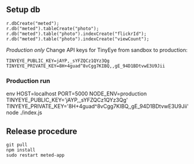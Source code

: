 ## Setup db

```
r.dbCreate("meted");
r.db("meted").tableCreate("photo");
r.db("meted").table("photo").indexCreate("flickrId");
r.db("meted").table("photo").indexCreate("viewCount");
```

*Production only*
Change API keys for TinyEye from sandbox to production:
```
TINYEYE_PUBLIC_KEY=jAYP,_sYFZQCz1QYz3Qg
TINYEYE_PRIVATE_KEY=8H+4guad^8vCgg7KIBQ,,gE_94D1BDtvwE3U9Jii
```

### Production run
env HOST=localhost PORT=5000 NODE_ENV=production TINYEYE_PUBLIC_KEY='jAYP,_sYFZQCz1QYz3Qg' TINYEYE_PRIVATE_KEY='8H+4guad^8vCgg7KIBQ,,gE_94D1BDtvwE3U9Jii' node ./index.js


## Release procedure

```
git pull
npm install
sudo restart meted-app
```
